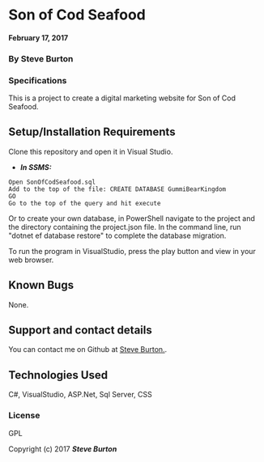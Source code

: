 ﻿# Son of Cod Seafood

#### February 17, 2017

### By **Steve Burton**

### Specifications
This is a project to create a digital marketing website for Son of Cod Seafood.


## Setup/Installation Requirements

Clone this repository and open it in Visual Studio.
* _**In SSMS:**_
```
Open SonOfCodSeafood.sql
Add to the top of the file: CREATE DATABASE GummiBearKingdom
GO
Go to the top of the query and hit execute
```
Or to create your own database, in PowerShell navigate to the project and the directory containing the project.json file. In the command line, run "dotnet ef database restore" to complete the database migration.

To run the program in VisualStudio, press the play button and view in your web browser.

## Known Bugs

None.

## Support and contact details

You can contact me on Github at [Steve Burton.](https://www.github.com/steve-burton).

## Technologies Used

C#, VisualStudio, ASP.Net, Sql Server, CSS

### License

GPL

Copyright (c) 2017 **_Steve Burton_**